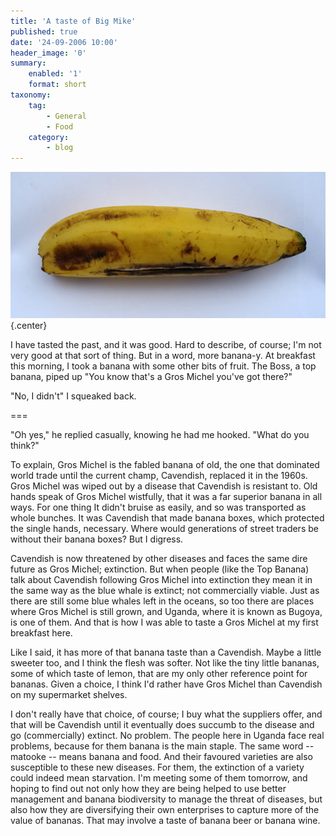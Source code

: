 ```yaml
---
title: 'A taste of Big Mike'
published: true
date: '24-09-2006 10:00'
header_image: '0'
summary:
    enabled: '1'
    format: short
taxonomy:
    tag:
        - General
        - Food
    category:
        - blog
---
```


![Gros michel banana](GrosMichel.jpg) {.center} 

I have tasted the past, and it was good. Hard to describe, of course; I'm not very good at that sort of thing. But in a word, more banana-y. At breakfast this morning, I took a banana with some other bits of fruit. The Boss, a top banana, piped up "You know that's a Gros Michel you've got there?"

"No, I didn't" I squeaked back.

===

"Oh yes," he replied casually, knowing he had me hooked. "What do you think?"

To explain, Gros Michel is the fabled banana of old, the one that dominated world trade until the current champ, Cavendish, replaced it in the 1960s. Gros Michel was wiped out by a disease that Cavendish is resistant to. Old hands speak of Gros Michel wistfully, that it was a far superior banana in all ways. For one thing It didn't bruise as easily, and so was transported as whole bunches. It was Cavendish that made banana boxes, which protected the single hands, necessary. Where would generations of street traders be without their banana boxes? But I digress.

Cavendish is now threatened by other diseases and faces the same dire future as Gros Michel; extinction. But when people (like the Top Banana) talk about Cavendish following Gros Michel into extinction they mean it in the same way as the blue whale is extinct; not commercially viable. Just as there are still some blue whales left in the oceans, so too there are places where Gros Michel is still grown, and Uganda, where it is known as Bugoya,  is one of them. And that is how I was able to taste a Gros Michel at my first breakfast here.

Like I said, it has more of that banana taste than a Cavendish. Maybe a little sweeter too, and I think the flesh was softer. Not like the tiny little bananas, some of which taste of lemon, that are my only other reference point for bananas. Given a choice, I think I'd rather have Gros Michel than Cavendish on my supermarket shelves.

I don't really have that choice, of course; I buy what the suppliers offer, and that will be Cavendish until it eventually does succumb to the disease and go (commercially) extinct. No problem. The people here in Uganda face real problems, because for them banana is the main staple. The same word -- matooke -- means banana and food. And their favoured varieties are also susceptible to these new diseases. For them, the extinction of a variety could indeed mean starvation. I'm meeting some of them tomorrow, and hoping to find out not only how they are being helped to use better management and banana biodiversity to manage the threat of diseases, but also how they are diversifying their own enterprises to capture more of the value of bananas. That may involve a taste of banana beer or banana wine.
